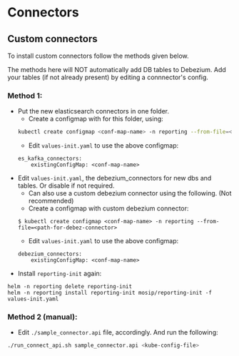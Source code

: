 # Connectors

## Custom connectors
To install custom  connectors follow the methods given below. 

The methods here will NOT automatically add DB tables to Debezium. Add your tables (if not already present) by editing a connnector's config.

### Method 1:
* Put the new elasticsearch connectors in one folder.
    * Create a configmap with for this folder, using:
    ```sh
    kubectl create configmap <conf-map-name> -n reporting --from-file=<folder-path>
    ```
    * Edit `values-init.yaml` to use the above configmap:
    ```
    es_kafka_connectors:
        existingConfigMap: <conf-map-name>
    ```
* Edit `values-init.yaml`, the debezium_connectors for new dbs and tables. Or disable if not required.
    * Can also use a custom debezium connector using the following. (Not recommended)
    * Create a configmap with custom debezium connector:
    ```
    $ kubectl create configmap <conf-map-name> -n reporting --from-file=<path-for-debez-connector>
    ```
    - Edit `values-init.yaml` to use the above configmap:
    ```
    debezium_connectors:
        existingConfigMap: <conf-map-name>
    ```
* Install `reporting-init` again:
```
helm -n reporting delete reporting-init
helm -n reporting install reporting-init mosip/reporting-init -f values-init.yaml
```

### Method 2 (manual):

* Edit `./sample_connector.api` file, accordingly. And run the following:
```sh
./run_connect_api.sh sample_connector.api <kube-config-file>
```
